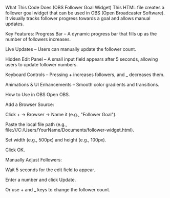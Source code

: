 What This Code Does (OBS Follower Goal Widget)
This HTML file creates a follower goal widget that can be used in OBS (Open Broadcaster Software). It visually tracks follower progress towards a goal and allows manual updates.

Key Features:
Progress Bar – A dynamic progress bar that fills up as the number of followers increases.

Live Updates – Users can manually update the follower count.

Hidden Edit Panel – A small input field appears after 5 seconds, allowing users to update follower numbers.

Keyboard Controls – Pressing + increases followers, and _ decreases them.

Animations & UI Enhancements – Smooth color gradients and transitions.


How to Use in OBS
Open OBS.

Add a Browser Source:

Click + → Browser → Name it (e.g., "Follower Goal").

Paste the local file path (e.g., file:///C:/Users/YourName/Documents/follower-widget.html).

Set width (e.g., 500px) and height (e.g., 100px).

Click OK.

Manually Adjust Followers:

Wait 5 seconds for the edit field to appear.

Enter a number and click Update.

Or use + and _ keys to change the follower count.
